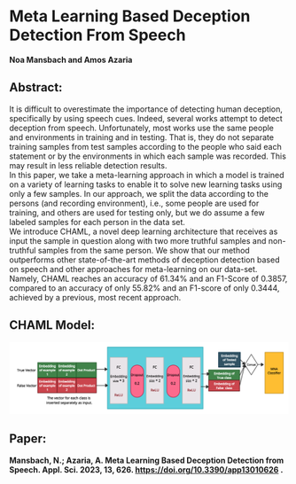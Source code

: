# Meta Learning Based Deception Detection From Speech
**Noa Mansbach and Amos Azaria**

## Abstract:
It is difficult to overestimate the importance of detecting human deception, specifically by using speech cues. Indeed, several works attempt to detect deception from speech. Unfortunately, most works use the same people and environments in training and in testing. That is, they do not separate training samples from test samples according to the people who said each statement or by the environments in which each sample was recorded. This may result in less reliable detection results. <br> 
In this paper, we take a meta-learning approach in which a model is trained on a variety of learning tasks to enable it to solve new learning tasks using only a few samples. In our approach, we split the data according to the persons (and recording environment), i.e., some people are used for training, and others are used for testing only, but we do assume a few labeled samples for each person in the data set. <br> 
We introduce CHAML, a novel deep learning architecture that receives as input the sample in question along with two more truthful samples and non-truthful samples from the same person. We show that our method outperforms other state-of-the-art methods of deception detection based on speech and other approaches for meta-learning on our data-set. <br>
Namely, CHAML reaches an accuracy of 61.34% and an F1-Score of 0.3857, compared to an accuracy of only 55.82% and an F1-score of only 0.3444, achieved by a previous, most recent approach.

## CHAML Model:
![This is an image](figs/CHAML_MNA.png)


## Paper:
**Mansbach, N.; Azaria, A.
Meta Learning Based Deception Detection from Speech.
Appl. Sci. 2023, 13, 626. https://doi.org/10.3390/app13010626 .**
